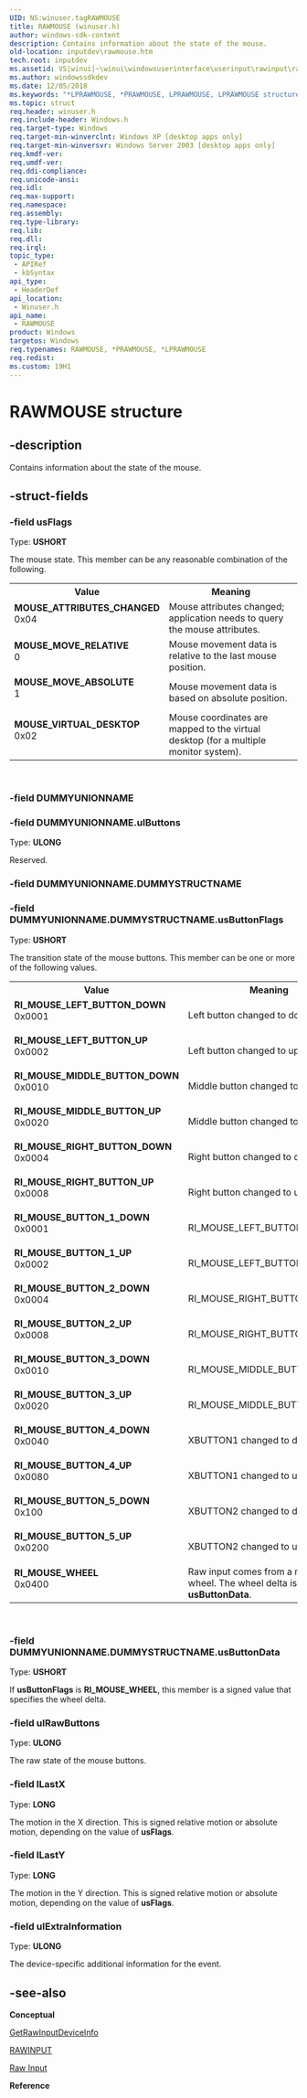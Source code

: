 ```yaml
---
UID: NS:winuser.tagRAWMOUSE
title: RAWMOUSE (winuser.h)
author: windows-sdk-content
description: Contains information about the state of the mouse.
old-location: inputdev\rawmouse.htm
tech.root: inputdev
ms.assetid: VS|winui|~\winui\windowsuserinterface\userinput\rawinput\rawinputreference\rawinputstructures\rawmouse.htm
ms.author: windowssdkdev
ms.date: 12/05/2018
ms.keywords: "*LPRAWMOUSE, *PRAWMOUSE, LPRAWMOUSE, LPRAWMOUSE structure pointer [Keyboard and Mouse Input], MOUSE_ATTRIBUTES_CHANGED, MOUSE_MOVE_ABSOLUTE, MOUSE_MOVE_RELATIVE, MOUSE_VIRTUAL_DESKTOP, PRAWMOUSE, PRAWMOUSE structure pointer [Keyboard and Mouse Input], RAWMOUSE, RAWMOUSE structure [Keyboard and Mouse Input], RI_MOUSE_BUTTON_1_DOWN, RI_MOUSE_BUTTON_1_UP, RI_MOUSE_BUTTON_2_DOWN, RI_MOUSE_BUTTON_2_UP, RI_MOUSE_BUTTON_3_DOWN, RI_MOUSE_BUTTON_3_UP, RI_MOUSE_BUTTON_4_DOWN, RI_MOUSE_BUTTON_4_UP, RI_MOUSE_BUTTON_5_DOWN, RI_MOUSE_BUTTON_5_UP, RI_MOUSE_LEFT_BUTTON_DOWN, RI_MOUSE_LEFT_BUTTON_UP, RI_MOUSE_MIDDLE_BUTTON_DOWN, RI_MOUSE_MIDDLE_BUTTON_UP, RI_MOUSE_RIGHT_BUTTON_DOWN, RI_MOUSE_RIGHT_BUTTON_UP, RI_MOUSE_WHEEL, _win32_RAWMOUSE_str, _win32_rawmouse_str_cpp, inputdev.rawmouse, winui._win32_rawmouse_str, winuser/LPRAWMOUSE, winuser/PRAWMOUSE, winuser/RAWMOUSE"
ms.topic: struct
req.header: winuser.h
req.include-header: Windows.h
req.target-type: Windows
req.target-min-winverclnt: Windows XP [desktop apps only]
req.target-min-winversvr: Windows Server 2003 [desktop apps only]
req.kmdf-ver: 
req.umdf-ver: 
req.ddi-compliance: 
req.unicode-ansi: 
req.idl: 
req.max-support: 
req.namespace: 
req.assembly: 
req.type-library: 
req.lib: 
req.dll: 
req.irql: 
topic_type:
 - APIRef
 - kbSyntax
api_type:
 - HeaderDef
api_location:
 - Winuser.h
api_name:
 - RAWMOUSE
product: Windows
targetos: Windows
req.typenames: RAWMOUSE, *PRAWMOUSE, *LPRAWMOUSE
req.redist: 
ms.custom: 19H1
---
```


# RAWMOUSE structure


## -description


Contains information about the state of the mouse. 


## -struct-fields




### -field usFlags

Type: <b>USHORT</b>

The mouse state. This member can be any reasonable combination of the following. 

<table>
<tr>
<th>Value</th>
<th>Meaning</th>
</tr>
<tr>
<td width="40%"><a id="MOUSE_ATTRIBUTES_CHANGED"></a><a id="mouse_attributes_changed"></a><dl>
<dt><b>MOUSE_ATTRIBUTES_CHANGED</b></dt>
<dt>0x04</dt>
</dl>
</td>
<td width="60%">
Mouse attributes changed; application needs to query the mouse attributes.

</td>
</tr>
<tr>
<td width="40%"><a id="MOUSE_MOVE_RELATIVE"></a><a id="mouse_move_relative"></a><dl>
<dt><b>MOUSE_MOVE_RELATIVE</b></dt>
<dt>0</dt>
</dl>
</td>
<td width="60%">
Mouse movement data is relative to the last mouse position.

</td>
</tr>
<tr>
<td width="40%"><a id="MOUSE_MOVE_ABSOLUTE"></a><a id="mouse_move_absolute"></a><dl>
<dt><b>MOUSE_MOVE_ABSOLUTE</b></dt>
<dt>1</dt>
</dl>
</td>
<td width="60%">
Mouse movement data is based on absolute position.

</td>
</tr>
<tr>
<td width="40%"><a id="MOUSE_VIRTUAL_DESKTOP"></a><a id="mouse_virtual_desktop"></a><dl>
<dt><b>MOUSE_VIRTUAL_DESKTOP</b></dt>
<dt>0x02</dt>
</dl>
</td>
<td width="60%">
Mouse coordinates are mapped to the virtual desktop (for a multiple monitor system).

</td>
</tr>
</table>
 


### -field DUMMYUNIONNAME

 


### -field DUMMYUNIONNAME.ulButtons

Type: <b>ULONG</b>

Reserved.


### -field DUMMYUNIONNAME.DUMMYSTRUCTNAME

 


### -field DUMMYUNIONNAME.DUMMYSTRUCTNAME.usButtonFlags

Type: <b>USHORT</b>

The transition state of the mouse buttons. This member can be one or more of the following values. 

<table>
<tr>
<th>Value</th>
<th>Meaning</th>
</tr>
<tr>
<td width="40%"><a id="RI_MOUSE_LEFT_BUTTON_DOWN"></a><a id="ri_mouse_left_button_down"></a><dl>
<dt><b>RI_MOUSE_LEFT_BUTTON_DOWN</b></dt>
<dt>0x0001</dt>
</dl>
</td>
<td width="60%">
Left button changed to down.

</td>
</tr>
<tr>
<td width="40%"><a id="RI_MOUSE_LEFT_BUTTON_UP"></a><a id="ri_mouse_left_button_up"></a><dl>
<dt><b>RI_MOUSE_LEFT_BUTTON_UP</b></dt>
<dt>0x0002</dt>
</dl>
</td>
<td width="60%">
Left button changed to up.

</td>
</tr>
<tr>
<td width="40%"><a id="RI_MOUSE_MIDDLE_BUTTON_DOWN"></a><a id="ri_mouse_middle_button_down"></a><dl>
<dt><b>RI_MOUSE_MIDDLE_BUTTON_DOWN</b></dt>
<dt>0x0010</dt>
</dl>
</td>
<td width="60%">
Middle button changed to down.

</td>
</tr>
<tr>
<td width="40%"><a id="RI_MOUSE_MIDDLE_BUTTON_UP"></a><a id="ri_mouse_middle_button_up"></a><dl>
<dt><b>RI_MOUSE_MIDDLE_BUTTON_UP</b></dt>
<dt>0x0020</dt>
</dl>
</td>
<td width="60%">
Middle button changed to up.

</td>
</tr>
<tr>
<td width="40%"><a id="RI_MOUSE_RIGHT_BUTTON_DOWN"></a><a id="ri_mouse_right_button_down"></a><dl>
<dt><b>RI_MOUSE_RIGHT_BUTTON_DOWN</b></dt>
<dt>0x0004</dt>
</dl>
</td>
<td width="60%">
Right button changed to down.

</td>
</tr>
<tr>
<td width="40%"><a id="RI_MOUSE_RIGHT_BUTTON_UP"></a><a id="ri_mouse_right_button_up"></a><dl>
<dt><b>RI_MOUSE_RIGHT_BUTTON_UP</b></dt>
<dt>0x0008</dt>
</dl>
</td>
<td width="60%">
Right button changed to up.

</td>
</tr>
<tr>
<td width="40%"><a id="RI_MOUSE_BUTTON_1_DOWN"></a><a id="ri_mouse_button_1_down"></a><dl>
<dt><b>RI_MOUSE_BUTTON_1_DOWN</b></dt>
<dt>0x0001</dt>
</dl>
</td>
<td width="60%">
RI_MOUSE_LEFT_BUTTON_DOWN

</td>
</tr>
<tr>
<td width="40%"><a id="RI_MOUSE_BUTTON_1_UP"></a><a id="ri_mouse_button_1_up"></a><dl>
<dt><b>RI_MOUSE_BUTTON_1_UP</b></dt>
<dt>0x0002</dt>
</dl>
</td>
<td width="60%">
RI_MOUSE_LEFT_BUTTON_UP

</td>
</tr>
<tr>
<td width="40%"><a id="RI_MOUSE_BUTTON_2_DOWN"></a><a id="ri_mouse_button_2_down"></a><dl>
<dt><b>RI_MOUSE_BUTTON_2_DOWN</b></dt>
<dt>0x0004</dt>
</dl>
</td>
<td width="60%">
RI_MOUSE_RIGHT_BUTTON_DOWN

</td>
</tr>
<tr>
<td width="40%"><a id="RI_MOUSE_BUTTON_2_UP"></a><a id="ri_mouse_button_2_up"></a><dl>
<dt><b>RI_MOUSE_BUTTON_2_UP</b></dt>
<dt>0x0008</dt>
</dl>
</td>
<td width="60%">
RI_MOUSE_RIGHT_BUTTON_UP

</td>
</tr>
<tr>
<td width="40%"><a id="RI_MOUSE_BUTTON_3_DOWN"></a><a id="ri_mouse_button_3_down"></a><dl>
<dt><b>RI_MOUSE_BUTTON_3_DOWN</b></dt>
<dt>0x0010</dt>
</dl>
</td>
<td width="60%">
RI_MOUSE_MIDDLE_BUTTON_DOWN

</td>
</tr>
<tr>
<td width="40%"><a id="RI_MOUSE_BUTTON_3_UP"></a><a id="ri_mouse_button_3_up"></a><dl>
<dt><b>RI_MOUSE_BUTTON_3_UP</b></dt>
<dt>0x0020</dt>
</dl>
</td>
<td width="60%">
RI_MOUSE_MIDDLE_BUTTON_UP

</td>
</tr>
<tr>
<td width="40%"><a id="RI_MOUSE_BUTTON_4_DOWN"></a><a id="ri_mouse_button_4_down"></a><dl>
<dt><b>RI_MOUSE_BUTTON_4_DOWN</b></dt>
<dt>0x0040</dt>
</dl>
</td>
<td width="60%">
XBUTTON1 changed to down.

</td>
</tr>
<tr>
<td width="40%"><a id="RI_MOUSE_BUTTON_4_UP"></a><a id="ri_mouse_button_4_up"></a><dl>
<dt><b>RI_MOUSE_BUTTON_4_UP</b></dt>
<dt>0x0080</dt>
</dl>
</td>
<td width="60%">
XBUTTON1 changed to up.

</td>
</tr>
<tr>
<td width="40%"><a id="RI_MOUSE_BUTTON_5_DOWN"></a><a id="ri_mouse_button_5_down"></a><dl>
<dt><b>RI_MOUSE_BUTTON_5_DOWN</b></dt>
<dt>0x100</dt>
</dl>
</td>
<td width="60%">
XBUTTON2 changed to down.

</td>
</tr>
<tr>
<td width="40%"><a id="RI_MOUSE_BUTTON_5_UP"></a><a id="ri_mouse_button_5_up"></a><dl>
<dt><b>RI_MOUSE_BUTTON_5_UP</b></dt>
<dt>0x0200</dt>
</dl>
</td>
<td width="60%">
XBUTTON2 changed to up.

</td>
</tr>
<tr>
<td width="40%"><a id="RI_MOUSE_WHEEL"></a><a id="ri_mouse_wheel"></a><dl>
<dt><b>RI_MOUSE_WHEEL</b></dt>
<dt>0x0400</dt>
</dl>
</td>
<td width="60%">
Raw input comes from a mouse wheel. The wheel delta is stored in <b>usButtonData</b>.

</td>
</tr>
</table>
 


### -field DUMMYUNIONNAME.DUMMYSTRUCTNAME.usButtonData

Type: <b>USHORT</b>

If <b>usButtonFlags</b> is <b>RI_MOUSE_WHEEL</b>, this member is a signed value that specifies the wheel delta. 


### -field ulRawButtons

Type: <b>ULONG</b>

The raw state of the mouse buttons. 


### -field lLastX

Type: <b>LONG</b>

The motion in the X direction. This is signed relative motion or absolute motion, depending on the value of <b>usFlags</b>. 


### -field lLastY

Type: <b>LONG</b>

The motion in the Y direction. This is signed relative motion or absolute motion, depending on the value of <b>usFlags</b>. 


### -field ulExtraInformation

Type: <b>ULONG</b>

The device-specific additional information for the event. 


## -see-also




<b>Conceptual</b>



<a href="https://docs.microsoft.com/windows/desktop/api/winuser/nf-winuser-getrawinputdeviceinfoa">GetRawInputDeviceInfo</a>



<a href="https://docs.microsoft.com/windows/desktop/api/winuser/ns-winuser-tagrawinput">RAWINPUT</a>



<a href="https://docs.microsoft.com/windows/desktop/inputdev/raw-input">Raw Input</a>



<b>Reference</b>
 

 


